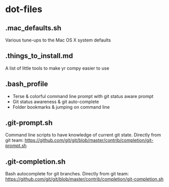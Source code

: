 dot-files
=========

## .mac_defaults.sh

Various tune-ups to the Mac OS X system defaults

## .things_to_install.md

A list of little tools to make yr compy easier to use

## .bash_profile

* Terse & colorful command line prompt with git status aware prompt
* Git status awareness & git auto-complete
* Folder bookmarks & jumping on command line

## .git-prompt.sh

Command line scripts to have knowledge of current git state. Directly from git team: https://github.com/git/git/blob/master/contrib/completion/git-prompt.sh

## .git-completion.sh

Bash autocomplete for git branches. Directly from git team: https://github.com/git/git/blob/master/contrib/completion/git-completion.sh
